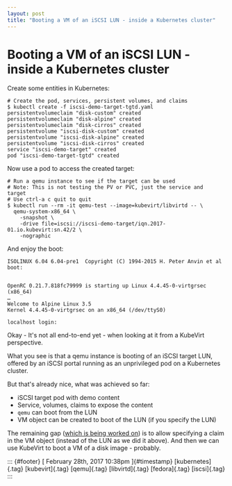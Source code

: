 ```yaml
---
layout: post
title: "Booting a VM of an iSCSI LUN - inside a Kubernetes cluster"
---
```



Booting a VM of an iSCSI LUN - inside a Kubernetes cluster
==========================================================

Create some entities in Kubernetes:

    # Create the pod, services, persistent volumes, and claims
    $ kubectl create -f iscsi-demo-target-tgtd.yaml
    persistentvolumeclaim "disk-custom" created
    persistentvolumeclaim "disk-alpine" created
    persistentvolumeclaim "disk-cirros" created
    persistentvolume "iscsi-disk-custom" created
    persistentvolume "iscsi-disk-alpine" created
    persistentvolume "iscsi-disk-cirros" created
    service "iscsi-demo-target" created
    pod "iscsi-demo-target-tgtd" created

Now use a pod to access the created target:

    # Run a qemu instance to see if the target can be used
    # Note: This is not testing the PV or PVC, just the service and     target
    # Use ctrl-a c quit to quit
    $ kubectl run --rm -it qemu-test --image=kubevirt/libvirtd -- \
      qemu-system-x86_64 \
        -snapshot \
        -drive file=iscsi://iscsi-demo-target/iqn.2017-01.io.kubevirt:sn.42/2 \
        -nographic

And enjoy the boot:

    ISOLINUX 6.04 6.04-pre1  Copyright (C) 1994-2015 H. Peter Anvin et al
    boot: 


    OpenRC 0.21.7.818fc79999 is starting up Linux 4.4.45-0-virtgrsec (x86_64)
    …
    Welcome to Alpine Linux 3.5
    Kernel 4.4.45-0-virtgrsec on an x86_64 (/dev/ttyS0)

    localhost login:

Okay - It's not all end-to-end yet - when looking at it from a KubeVirt
perspective.

What you see is that a qemu instance is booting of an iSCSI target LUN,
offered by an iSCSI portal running as an unprivileged pod on a
Kubernetes cluster.

But that's already nice, what was achieved so far:

-   iSCSI target pod with demo content
-   Service, volumes, claims to expose the content
-   `qemu` can boot from the LUN
-   VM object can be created to boot of the LUN (if you specify the LUN)

The remaining gap ([which is being worked
on](https://github.com/kubevirt/kubevirt/pull/109)) is to allow
specifying a claim in the VM object (instead of the LUN as we did it
above). And then we can use KubeVirt to boot a VM of a disk image -
probably.

::: {#footer}
[ February 28th, 2017 10:38pm ]{#timestamp} [kubernetes]{.tag}
[kubevirt]{.tag} [qemu]{.tag} [libvirtd]{.tag} [fedora]{.tag}
[iscsi]{.tag}
:::

